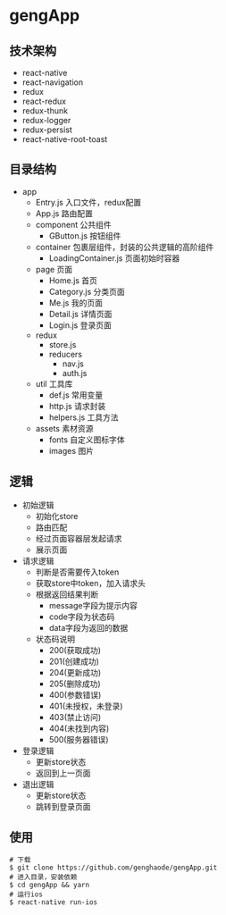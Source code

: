 # gengApp
## 技术架构
- react-native
- react-navigation
- redux
- react-redux
- redux-thunk
- redux-logger
- redux-persist
- react-native-root-toast
## 目录结构
- app 
    * Entry.js 入口文件，redux配置
    * App.js 路由配置
    * component 公共组件
        + GButton.js 按钮组件
    * container 包裹层组件，封装的公共逻辑的高阶组件
        + LoadingContainer.js 页面初始时容器
    * page 页面
        + Home.js 首页
        + Category.js 分类页面
        + Me.js 我的页面
        + Detail.js 详情页面
        + Login.js 登录页面
    * redux 
        + store.js
        + reducers
            - nav.js
            - auth.js
    * util 工具库
        + def.js 常用变量
        + http.js 请求封装
        + helpers.js 工具方法
    * assets 素材资源
        + fonts 自定义图标字体
        + images 图片
## 逻辑
- 初始逻辑
    * 初始化store
    * 路由匹配
    * 经过页面容器层发起请求
    * 展示页面
- 请求逻辑
    * 判断是否需要传入token
    * 获取store中token，加入请求头
    * 根据返回结果判断
        + message字段为提示内容
        + code字段为状态码
        + data字段为返回的数据
    * 状态码说明
        + 200(获取成功)
        + 201(创建成功)
        + 204(更新成功)
        + 205(删除成功)
        + 400(参数错误)
        + 401(未授权，未登录)
        + 403(禁止访问)
        + 404(未找到内容)
        + 500(服务器错误)
- 登录逻辑
    * 更新store状态
    * 返回到上一页面
- 退出逻辑
    * 更新store状态
    * 跳转到登录页面
## 使用
```
# 下载
$ git clone https://github.com/genghaode/gengApp.git
# 进入目录，安装依赖
$ cd gengApp && yarn
# 运行ios
$ react-native run-ios
```
